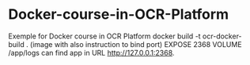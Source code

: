 # Docker-course-in-OCR-Platform
Exemple for Docker course in OCR Platform
docker build -t ocr-docker-build . (image with also instruction to bind port)
EXPOSE 2368
VOLUME /app/logs
can find app in  URL http://127.0.0.1:2368.
